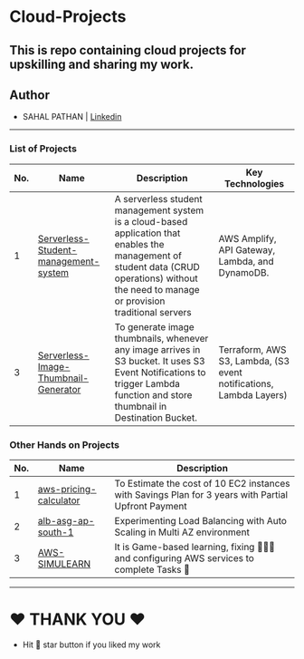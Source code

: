 # **Cloud-Projects**

## This is repo containing cloud projects for upskilling and sharing my work.

## **Author**
- SAHAL PATHAN | [Linkedin](linkedin.com/in/sahalpathan/)


---
### **List of Projects**

| No. | Name |     Description   | Key Technologies |
|-----|------|-------------------|------------------|
|  1  | [Serverless-Student-management-system](./01-serverless-student-management-system/)| A serverless student management system is a cloud-based application that enables the management of student data (CRUD operations) without the need to manage or provision traditional servers | AWS Amplify, API Gateway, Lambda, and DynamoDB. |
|  3  | [Serverless-Image-Thumbnail-Generator](./03-serverless-thumbnail-generator/)   | To generate image thumbnails, whenever any image arrives in S3 bucket. It uses S3 Event Notifications to trigger Lambda function and store thumbnail in Destination Bucket. | Terraform, AWS S3, Lambda, (S3 event notifications, Lambda Layers) |

### Other Hands on Projects
| No. | Name |     Description   |
|-----|------|-------------------|
| 1   | [aws-pricing-calculator](./aws-pricing-calculator/)   |  To Estimate the cost of 10 EC2 instances with Savings Plan for 3 years with Partial Upfront Payment       |
| 2   | [alb-asg-ap-south-1](./alb-asg-ap-south-1/)   |  Experimenting Load Balancing with Auto Scaling in Multi AZ environment       |
| 3   | [AWS-SIMULEARN](./AWS-SIMULEARN/)   |  It is Game-based learning, fixing 👨🏻‍🔧 and configuring AWS services to complete Tasks 💯    |


---
# ❤️ **THANK YOU** ❤️
- Hit 🎯 star button if you liked my work
